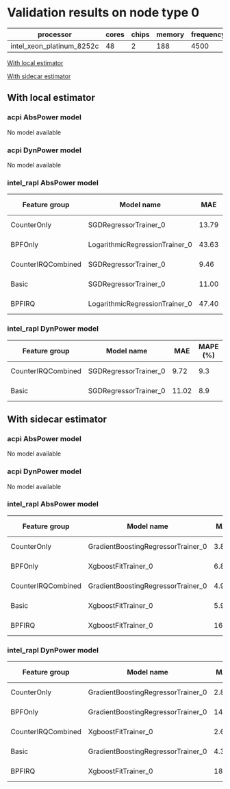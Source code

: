 # Validation results on node type 0

| processor | cores | chips | memory | frequency |
| --- | --- | --- | --- | --- |
| intel_xeon_platinum_8252c | 48 | 2 | 188 | 4500 |

[With local estimator](#with-local-estimator)

[With sidecar estimator](#with-sidecar-estimator)

## With local estimator

### acpi AbsPower model

No model available

### acpi DynPower model

No model available

### intel_rapl AbsPower model

| Feature group | Model name | MAE | MAPE (%) | URL |
| --- | --- | --- | --- | --- |
| CounterOnly | SGDRegressorTrainer_0 | 13.79 | 3.0 | https://raw.githubusercontent.com/sustainable-computing-io/kepler-model-db/main/models/v0.7/ec2/intel_rapl/AbsPower/CounterOnly/SGDRegressorTrainer_0.json |
| BPFOnly | LogarithmicRegressionTrainer_0 | 43.63 | 16.5 | https://raw.githubusercontent.com/sustainable-computing-io/kepler-model-db/main/models/v0.7/ec2/intel_rapl/AbsPower/BPFOnly/LogarithmicRegressionTrainer_0.json |
| CounterIRQCombined | SGDRegressorTrainer_0 | 9.46 | 3.4 | https://raw.githubusercontent.com/sustainable-computing-io/kepler-model-db/main/models/v0.7/ec2/intel_rapl/AbsPower/CounterIRQCombined/SGDRegressorTrainer_0.json |
| Basic | SGDRegressorTrainer_0 | 11.00 | 1.7 | https://raw.githubusercontent.com/sustainable-computing-io/kepler-model-db/main/models/v0.7/ec2/intel_rapl/AbsPower/Basic/SGDRegressorTrainer_0.json |
| BPFIRQ | LogarithmicRegressionTrainer_0 | 47.40 | 11.1 | https://raw.githubusercontent.com/sustainable-computing-io/kepler-model-db/main/models/v0.7/ec2/intel_rapl/AbsPower/BPFIRQ/LogarithmicRegressionTrainer_0.json |
### intel_rapl DynPower model

| Feature group | Model name | MAE | MAPE (%) | URL |
| --- | --- | --- | --- | --- |
| CounterIRQCombined | SGDRegressorTrainer_0 | 9.72 | 9.3 | https://raw.githubusercontent.com/sustainable-computing-io/kepler-model-db/main/models/v0.7/ec2/intel_rapl/DynPower/CounterIRQCombined/SGDRegressorTrainer_0.json |
| Basic | SGDRegressorTrainer_0 | 11.02 | 8.9 | https://raw.githubusercontent.com/sustainable-computing-io/kepler-model-db/main/models/v0.7/ec2/intel_rapl/DynPower/Basic/SGDRegressorTrainer_0.json |
## With sidecar estimator

### acpi AbsPower model

No model available

### acpi DynPower model

No model available

### intel_rapl AbsPower model

| Feature group | Model name | MAE | MAPE (%) | URL |
| --- | --- | --- | --- | --- |
| CounterOnly | GradientBoostingRegressorTrainer_0 | 3.80 | 1.9 | https://raw.githubusercontent.com/sustainable-computing-io/kepler-model-db/main/models/v0.7/ec2/intel_rapl/AbsPower/CounterOnly/GradientBoostingRegressorTrainer_0.zip |
| BPFOnly | XgboostFitTrainer_0 | 6.82 | 2.3 | https://raw.githubusercontent.com/sustainable-computing-io/kepler-model-db/main/models/v0.7/ec2/intel_rapl/AbsPower/BPFOnly/XgboostFitTrainer_0.zip |
| CounterIRQCombined | GradientBoostingRegressorTrainer_0 | 4.93 | 0.2 | https://raw.githubusercontent.com/sustainable-computing-io/kepler-model-db/main/models/v0.7/ec2/intel_rapl/AbsPower/CounterIRQCombined/GradientBoostingRegressorTrainer_0.zip |
| Basic | XgboostFitTrainer_0 | 5.92 | 1.5 | https://raw.githubusercontent.com/sustainable-computing-io/kepler-model-db/main/models/v0.7/ec2/intel_rapl/AbsPower/Basic/XgboostFitTrainer_0.zip |
| BPFIRQ | XgboostFitTrainer_0 | 16.09 | 4.1 | https://raw.githubusercontent.com/sustainable-computing-io/kepler-model-db/main/models/v0.7/ec2/intel_rapl/AbsPower/BPFIRQ/XgboostFitTrainer_0.zip |
### intel_rapl DynPower model

| Feature group | Model name | MAE | MAPE (%) | URL |
| --- | --- | --- | --- | --- |
| CounterOnly | GradientBoostingRegressorTrainer_0 | 2.85 | 4.0 | https://raw.githubusercontent.com/sustainable-computing-io/kepler-model-db/main/models/v0.7/ec2/intel_rapl/DynPower/CounterOnly/GradientBoostingRegressorTrainer_0.zip |
| BPFOnly | GradientBoostingRegressorTrainer_0 | 14.37 | 7.6 | https://raw.githubusercontent.com/sustainable-computing-io/kepler-model-db/main/models/v0.7/ec2/intel_rapl/DynPower/BPFOnly/GradientBoostingRegressorTrainer_0.zip |
| CounterIRQCombined | XgboostFitTrainer_0 | 2.63 | 19.9 | https://raw.githubusercontent.com/sustainable-computing-io/kepler-model-db/main/models/v0.7/ec2/intel_rapl/DynPower/CounterIRQCombined/XgboostFitTrainer_0.zip |
| Basic | GradientBoostingRegressorTrainer_0 | 4.30 | 3.5 | https://raw.githubusercontent.com/sustainable-computing-io/kepler-model-db/main/models/v0.7/ec2/intel_rapl/DynPower/Basic/GradientBoostingRegressorTrainer_0.zip |
| BPFIRQ | XgboostFitTrainer_0 | 18.12 | 5.7 | https://raw.githubusercontent.com/sustainable-computing-io/kepler-model-db/main/models/v0.7/ec2/intel_rapl/DynPower/BPFIRQ/XgboostFitTrainer_0.zip |
